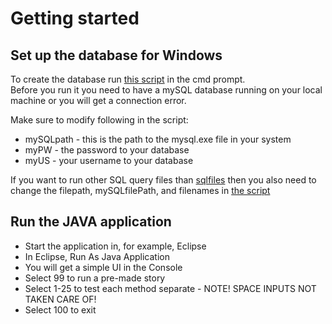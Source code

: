 # Getting started

## Set up the database for Windows
To create the database run [this script](https://github.com/tallner/mySQL_movieJava/blob/main/mysql_scripts/createDefaultDB.bat) in the cmd prompt.  
Before you run it you need to have a mySQL database running on your local machine or you will get a connection error.   
  
Make sure to modify following in the script:  
* mySQLpath - this is the path to the mysql.exe file in your system
* myPW - the password to your database
* myUS - your username to your database

If you want to run other SQL query files than [sqlfiles](https://github.com/tallner/mySQL_movieJava/tree/main/mysql_scripts/sqlfiles) then you also need to change the filepath, mySQLfilePath, and filenames in [the script](https://github.com/tallner/mySQL_movieJava/blob/main/mysql_scripts/createDefaultDB.bat)


## Run the JAVA application
* Start the application in, for example, Eclipse  
* In Eclipse, Run As Java Application  
* You will get a simple UI in the Console  
* Select 99 to run a pre-made story  
* Select 1-25 to test each method separate - NOTE! SPACE INPUTS NOT TAKEN CARE OF!
* Select 100 to exit
